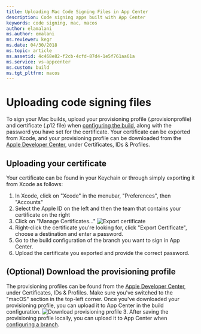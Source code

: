 ```yaml
---
title: Uploading Mac Code Signing Files in App Center
description: Code signing apps built with App Center
keywords: code signing, mac, macos
author: elamalani
ms.author: emalani
ms.reviewer: kegr
ms.date: 04/30/2018
ms.topic: article
ms.assetid: 4c468e82-f2cb-4cfd-87d4-1e5f761aa61a
ms.service: vs-appcenter
ms.custom: build
ms.tgt_pltfrm: macos
---
```


# Uploading code signing files

To sign your Mac builds, upload your provisioning profile (.provisionprofile) and certificate (.p12 file) when [configuring the build](~/build/macos/first-build.md), along with the password you have set for the certificate. Your certificate can be exported from Xcode, and your provisioning profile can be downloaded from the [Apple Developer Center](https://developer.apple.com/account/), under Certificates, IDs & Profiles.

## Uploading your certificate

Your certificate can be found in your Keychain or through simply exporting it from Xcode as follows:

1. In Xcode, click on "Xcode" in the menubar, "Preferences", then "Accounts"
2. Select the Apple ID on the left and then the team that contains your certificate on the right
3. Click on "Manage Certificates..."
   ![Export certificate](images/xcode-certificate-export.jpg)
4. Right-click the certificate you're looking for, click "Export Certificate", choose a destination and enter a password.
5. Go to the build configuration of the branch you want to sign in App Center. 
6. Upload the certificate you exported and provide the correct password.

## (Optional) Download the provisioning profile

The provisioning profiles can be found from the [Apple Developer Center](https://developer.apple.com/account/), under Certificates, IDs & Profiles. Make sure you've switched to the "macOS" section in the top-left corner. Once you've downloaded your provisioning profile, you can upload it to App Center in the build configuration.
![Download provisioning profile](images/provisioning-profile-blurred.png)
3. After saving the provisioning profile locally, you can upload it to App Center when [configuring a branch](~/build/macos/first-build.md).

[xcode-certificate-export]: images/xcode-certificate-export.jpg
[download-provisioning-profile]: images/provisioning-profile-blurred.png
